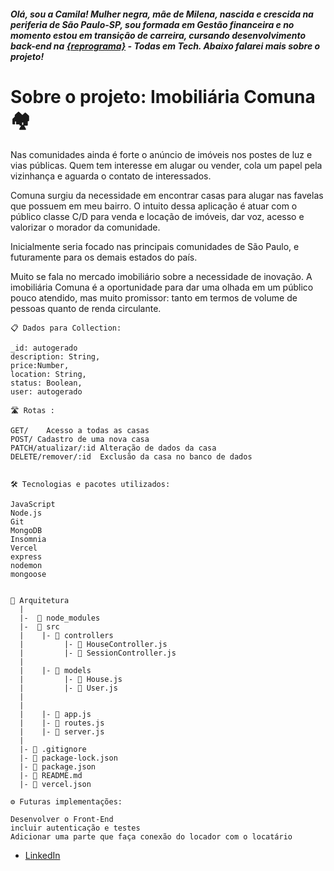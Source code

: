 

##### Olá, sou a Camila! Mulher negra, mãe de Milena, nascida e crescida na periferia de São Paulo-SP, sou formada em Gestão financeira e no momento estou em transição de carreira, cursando desenvolvimento back-end na [{reprograma}](https://reprograma.com.br/) - Todas em Tech. Abaixo falarei mais sobre o projeto!



 # Sobre o projeto: Imobiliária Comuna 🏘️
 

 Nas comunidades ainda é forte o anúncio de imóveis nos postes de luz e vias públicas. Quem tem interesse em alugar ou vender, cola um papel pela vizinhança e aguarda o contato de interessados.

 Comuna surgiu da necessidade em encontrar casas para alugar nas favelas que possuem em meu bairro. O intuito dessa aplicação é atuar com o público classe C/D para venda e locação de imóveis, dar voz, acesso e valorizar o morador da comunidade.

Inicialmente seria focado nas principais comunidades de São Paulo, e futuramente para os demais estados do país.

Muito se fala no mercado imobiliário sobre a necessidade de inovação. A imobiliária Comuna é a oportunidade para dar uma olhada em um público pouco atendido, mas muito promissor: tanto em termos de volume de pessoas quanto de renda circulante.

 

```
📋 Dados para Collection:

_id: autogerado 
description: String,
price:Number,
location: String,
status: Boolean,
user: autogerado

🛣️ Rotas :

GET/	Acesso a todas as casas
POST/ Cadastro de uma nova casa
PATCH/atualizar/:id Alteração de dados da casa
DELETE/remover/:id	Exclusão da casa no banco de dados


🛠️ Tecnologias e pacotes utilizados:

JavaScript
Node.js
Git
MongoDB
Insomnia
Vercel
express
nodemon
mongoose


📁 Arquitetura
  | 
  |-  📁 node_modules 
  |-  📁 src 
  |    |- 📁 controllers  
  |         |- 📄 HouseController.js   
  |         |- 📄 SessionController.js
  |  
  |    |- 📁 models 
  |         |- 📄 House.js 
  |         |- 📄 User.js 
  |   
  |
  |    |- 📄 app.js 
  |    |- 📄 routes.js 
  |    |- 📄 server.js
  |
  |- 📄 .gitignore  
  |- 📄 package-lock.json  
  |- 📄 package.json 
  |- 📄 README.md 
  |- 📄 vercel.json  

⚙️ Futuras implementações:

Desenvolver o Front-End
incluir autenticação e testes
Adicionar uma parte que faça conexão do locador com o locatário

```
- [LinkedIn](https://www.linkedin.com/in/camilarosadossantos/) 
